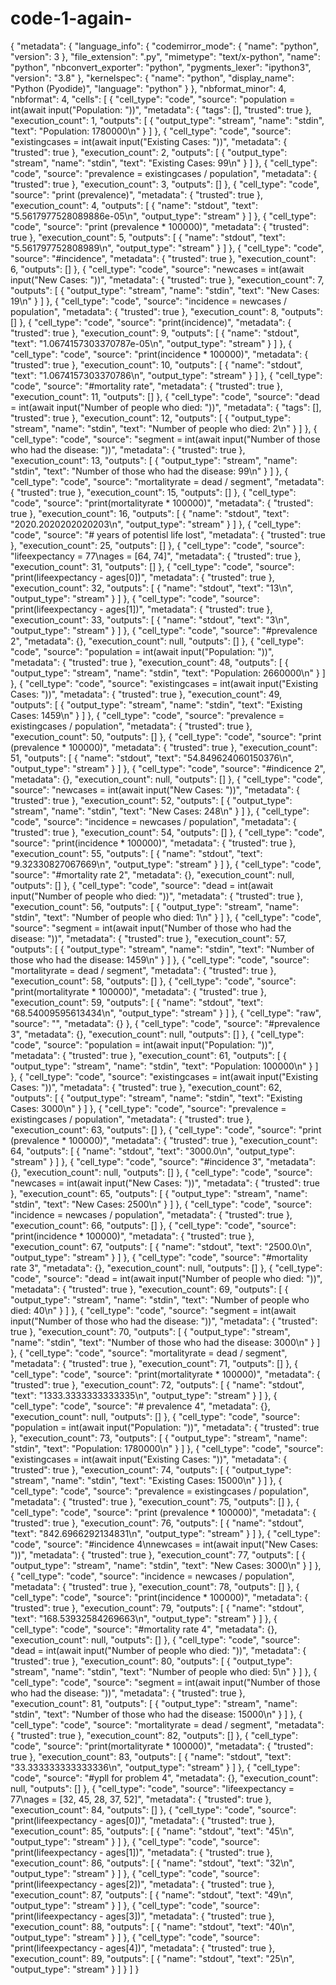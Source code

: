 # code-1-again-
{
  "metadata": {
    "language_info": {
      "codemirror_mode": {
        "name": "python",
        "version": 3
      },
      "file_extension": ".py",
      "mimetype": "text/x-python",
      "name": "python",
      "nbconvert_exporter": "python",
      "pygments_lexer": "ipython3",
      "version": "3.8"
    },
    "kernelspec": {
      "name": "python",
      "display_name": "Python (Pyodide)",
      "language": "python"
    }
  },
  "nbformat_minor": 4,
  "nbformat": 4,
  "cells": [
    {
      "cell_type": "code",
      "source": "population = int(await input(\"Population: \"))",
      "metadata": {
        "tags": [],
        "trusted": true
      },
      "execution_count": 1,
      "outputs": [
        {
          "output_type": "stream",
          "name": "stdin",
          "text": "Population:  1780000\n"
        }
      ]
    },
    {
      "cell_type": "code",
      "source": "existingcases = int(await input(\"Existing Cases: \"))",
      "metadata": {
        "trusted": true
      },
      "execution_count": 2,
      "outputs": [
        {
          "output_type": "stream",
          "name": "stdin",
          "text": "Existing Cases:  99\n"
        }
      ]
    },
    {
      "cell_type": "code",
      "source": "prevalence = existingcases / population",
      "metadata": {
        "trusted": true
      },
      "execution_count": 3,
      "outputs": []
    },
    {
      "cell_type": "code",
      "source": "print (prevalence)",
      "metadata": {
        "trusted": true
      },
      "execution_count": 4,
      "outputs": [
        {
          "name": "stdout",
          "text": "5.5617977528089886e-05\n",
          "output_type": "stream"
        }
      ]
    },
    {
      "cell_type": "code",
      "source": "print (prevalence * 100000)",
      "metadata": {
        "trusted": true
      },
      "execution_count": 5,
      "outputs": [
        {
          "name": "stdout",
          "text": "5.561797752808989\n",
          "output_type": "stream"
        }
      ]
    },
    {
      "cell_type": "code",
      "source": "#incidence",
      "metadata": {
        "trusted": true
      },
      "execution_count": 6,
      "outputs": []
    },
    {
      "cell_type": "code",
      "source": "newcases = int(await input(\"New Cases: \"))",
      "metadata": {
        "trusted": true
      },
      "execution_count": 7,
      "outputs": [
        {
          "output_type": "stream",
          "name": "stdin",
          "text": "New Cases:  19\n"
        }
      ]
    },
    {
      "cell_type": "code",
      "source": "incidence = newcases / population",
      "metadata": {
        "trusted": true
      },
      "execution_count": 8,
      "outputs": []
    },
    {
      "cell_type": "code",
      "source": "print(incidence)",
      "metadata": {
        "trusted": true
      },
      "execution_count": 9,
      "outputs": [
        {
          "name": "stdout",
          "text": "1.0674157303370787e-05\n",
          "output_type": "stream"
        }
      ]
    },
    {
      "cell_type": "code",
      "source": "print(incidence * 100000)",
      "metadata": {
        "trusted": true
      },
      "execution_count": 10,
      "outputs": [
        {
          "name": "stdout",
          "text": "1.0674157303370786\n",
          "output_type": "stream"
        }
      ]
    },
    {
      "cell_type": "code",
      "source": "#mortality rate",
      "metadata": {
        "trusted": true
      },
      "execution_count": 11,
      "outputs": []
    },
    {
      "cell_type": "code",
      "source": "dead = int(await input(\"Number of people who died: \"))",
      "metadata": {
        "tags": [],
        "trusted": true
      },
      "execution_count": 12,
      "outputs": [
        {
          "output_type": "stream",
          "name": "stdin",
          "text": "Number of people who died:  2\n"
        }
      ]
    },
    {
      "cell_type": "code",
      "source": "segment = int(await input(\"Number of those who had the disease: \"))",
      "metadata": {
        "trusted": true
      },
      "execution_count": 13,
      "outputs": [
        {
          "output_type": "stream",
          "name": "stdin",
          "text": "Number of those who had the disease:  99\n"
        }
      ]
    },
    {
      "cell_type": "code",
      "source": "mortalityrate = dead / segment",
      "metadata": {
        "trusted": true
      },
      "execution_count": 15,
      "outputs": []
    },
    {
      "cell_type": "code",
      "source": "print(mortalityrate * 100000)",
      "metadata": {
        "trusted": true
      },
      "execution_count": 16,
      "outputs": [
        {
          "name": "stdout",
          "text": "2020.2020202020203\n",
          "output_type": "stream"
        }
      ]
    },
    {
      "cell_type": "code",
      "source": "# years of potentisl life lost",
      "metadata": {
        "trusted": true
      },
      "execution_count": 25,
      "outputs": []
    },
    {
      "cell_type": "code",
      "source": "lifeexpectancy = 77\nages = [64, 74]",
      "metadata": {
        "trusted": true
      },
      "execution_count": 31,
      "outputs": []
    },
    {
      "cell_type": "code",
      "source": "print(lifeexpectancy - ages[0])",
      "metadata": {
        "trusted": true
      },
      "execution_count": 32,
      "outputs": [
        {
          "name": "stdout",
          "text": "13\n",
          "output_type": "stream"
        }
      ]
    },
    {
      "cell_type": "code",
      "source": "print(lifeexpectancy - ages[1])",
      "metadata": {
        "trusted": true
      },
      "execution_count": 33,
      "outputs": [
        {
          "name": "stdout",
          "text": "3\n",
          "output_type": "stream"
        }
      ]
    },
    {
      "cell_type": "code",
      "source": "#prevalence 2",
      "metadata": {},
      "execution_count": null,
      "outputs": []
    },
    {
      "cell_type": "code",
      "source": "population = int(await input(\"Population: \"))",
      "metadata": {
        "trusted": true
      },
      "execution_count": 48,
      "outputs": [
        {
          "output_type": "stream",
          "name": "stdin",
          "text": "Population:  2660000\n"
        }
      ]
    },
    {
      "cell_type": "code",
      "source": "existingcases = int(await input(\"Existing Cases: \"))",
      "metadata": {
        "trusted": true
      },
      "execution_count": 49,
      "outputs": [
        {
          "output_type": "stream",
          "name": "stdin",
          "text": "Existing Cases:  1459\n"
        }
      ]
    },
    {
      "cell_type": "code",
      "source": "prevalence = existingcases / population",
      "metadata": {
        "trusted": true
      },
      "execution_count": 50,
      "outputs": []
    },
    {
      "cell_type": "code",
      "source": "print (prevalence * 100000)",
      "metadata": {
        "trusted": true
      },
      "execution_count": 51,
      "outputs": [
        {
          "name": "stdout",
          "text": "54.849624060150376\n",
          "output_type": "stream"
        }
      ]
    },
    {
      "cell_type": "code",
      "source": "#indicence 2",
      "metadata": {},
      "execution_count": null,
      "outputs": []
    },
    {
      "cell_type": "code",
      "source": "newcases = int(await input(\"New Cases: \"))",
      "metadata": {
        "trusted": true
      },
      "execution_count": 52,
      "outputs": [
        {
          "output_type": "stream",
          "name": "stdin",
          "text": "New Cases:  248\n"
        }
      ]
    },
    {
      "cell_type": "code",
      "source": "incidence = newcases / population",
      "metadata": {
        "trusted": true
      },
      "execution_count": 54,
      "outputs": []
    },
    {
      "cell_type": "code",
      "source": "print(incidence * 100000)",
      "metadata": {
        "trusted": true
      },
      "execution_count": 55,
      "outputs": [
        {
          "name": "stdout",
          "text": "9.32330827067669\n",
          "output_type": "stream"
        }
      ]
    },
    {
      "cell_type": "code",
      "source": "#mortality rate 2",
      "metadata": {},
      "execution_count": null,
      "outputs": []
    },
    {
      "cell_type": "code",
      "source": "dead = int(await input(\"Number of people who died: \"))",
      "metadata": {
        "trusted": true
      },
      "execution_count": 56,
      "outputs": [
        {
          "output_type": "stream",
          "name": "stdin",
          "text": "Number of people who died:  1\n"
        }
      ]
    },
    {
      "cell_type": "code",
      "source": "segment = int(await input(\"Number of those who had the disease: \"))",
      "metadata": {
        "trusted": true
      },
      "execution_count": 57,
      "outputs": [
        {
          "output_type": "stream",
          "name": "stdin",
          "text": "Number of those who had the disease:  1459\n"
        }
      ]
    },
    {
      "cell_type": "code",
      "source": "mortalityrate = dead / segment",
      "metadata": {
        "trusted": true
      },
      "execution_count": 58,
      "outputs": []
    },
    {
      "cell_type": "code",
      "source": "print(mortalityrate * 100000)",
      "metadata": {
        "trusted": true
      },
      "execution_count": 59,
      "outputs": [
        {
          "name": "stdout",
          "text": "68.54009595613434\n",
          "output_type": "stream"
        }
      ]
    },
    {
      "cell_type": "raw",
      "source": "",
      "metadata": {}
    },
    {
      "cell_type": "code",
      "source": "#prevalence 3",
      "metadata": {},
      "execution_count": null,
      "outputs": []
    },
    {
      "cell_type": "code",
      "source": "population = int(await input(\"Population: \"))",
      "metadata": {
        "trusted": true
      },
      "execution_count": 61,
      "outputs": [
        {
          "output_type": "stream",
          "name": "stdin",
          "text": "Population:  100000\n"
        }
      ]
    },
    {
      "cell_type": "code",
      "source": "existingcases = int(await input(\"Existing Cases: \"))",
      "metadata": {
        "trusted": true
      },
      "execution_count": 62,
      "outputs": [
        {
          "output_type": "stream",
          "name": "stdin",
          "text": "Existing Cases:  3000\n"
        }
      ]
    },
    {
      "cell_type": "code",
      "source": "prevalence = existingcases / population",
      "metadata": {
        "trusted": true
      },
      "execution_count": 63,
      "outputs": []
    },
    {
      "cell_type": "code",
      "source": "print (prevalence * 100000)",
      "metadata": {
        "trusted": true
      },
      "execution_count": 64,
      "outputs": [
        {
          "name": "stdout",
          "text": "3000.0\n",
          "output_type": "stream"
        }
      ]
    },
    {
      "cell_type": "code",
      "source": "#incidence 3",
      "metadata": {},
      "execution_count": null,
      "outputs": []
    },
    {
      "cell_type": "code",
      "source": "newcases = int(await input(\"New Cases: \"))",
      "metadata": {
        "trusted": true
      },
      "execution_count": 65,
      "outputs": [
        {
          "output_type": "stream",
          "name": "stdin",
          "text": "New Cases:  2500\n"
        }
      ]
    },
    {
      "cell_type": "code",
      "source": "incidence = newcases / population",
      "metadata": {
        "trusted": true
      },
      "execution_count": 66,
      "outputs": []
    },
    {
      "cell_type": "code",
      "source": "print(incidence * 100000)",
      "metadata": {
        "trusted": true
      },
      "execution_count": 67,
      "outputs": [
        {
          "name": "stdout",
          "text": "2500.0\n",
          "output_type": "stream"
        }
      ]
    },
    {
      "cell_type": "code",
      "source": "#mortality rate 3",
      "metadata": {},
      "execution_count": null,
      "outputs": []
    },
    {
      "cell_type": "code",
      "source": "dead = int(await input(\"Number of people who died: \"))",
      "metadata": {
        "trusted": true
      },
      "execution_count": 69,
      "outputs": [
        {
          "output_type": "stream",
          "name": "stdin",
          "text": "Number of people who died:  40\n"
        }
      ]
    },
    {
      "cell_type": "code",
      "source": "segment = int(await input(\"Number of those who had the disease: \"))",
      "metadata": {
        "trusted": true
      },
      "execution_count": 70,
      "outputs": [
        {
          "output_type": "stream",
          "name": "stdin",
          "text": "Number of those who had the disease:  3000\n"
        }
      ]
    },
    {
      "cell_type": "code",
      "source": "mortalityrate = dead / segment",
      "metadata": {
        "trusted": true
      },
      "execution_count": 71,
      "outputs": []
    },
    {
      "cell_type": "code",
      "source": "print(mortalityrate * 100000)",
      "metadata": {
        "trusted": true
      },
      "execution_count": 72,
      "outputs": [
        {
          "name": "stdout",
          "text": "1333.3333333333335\n",
          "output_type": "stream"
        }
      ]
    },
    {
      "cell_type": "code",
      "source": "# prevalence 4",
      "metadata": {},
      "execution_count": null,
      "outputs": []
    },
    {
      "cell_type": "code",
      "source": "population = int(await input(\"Population: \"))",
      "metadata": {
        "trusted": true
      },
      "execution_count": 73,
      "outputs": [
        {
          "output_type": "stream",
          "name": "stdin",
          "text": "Population:  1780000\n"
        }
      ]
    },
    {
      "cell_type": "code",
      "source": "existingcases = int(await input(\"Existing Cases: \"))",
      "metadata": {
        "trusted": true
      },
      "execution_count": 74,
      "outputs": [
        {
          "output_type": "stream",
          "name": "stdin",
          "text": "Existing Cases:  15000\n"
        }
      ]
    },
    {
      "cell_type": "code",
      "source": "prevalence = existingcases / population",
      "metadata": {
        "trusted": true
      },
      "execution_count": 75,
      "outputs": []
    },
    {
      "cell_type": "code",
      "source": "print (prevalence * 100000)",
      "metadata": {
        "trusted": true
      },
      "execution_count": 76,
      "outputs": [
        {
          "name": "stdout",
          "text": "842.6966292134831\n",
          "output_type": "stream"
        }
      ]
    },
    {
      "cell_type": "code",
      "source": "#incidence 4\nnewcases = int(await input(\"New Cases: \"))",
      "metadata": {
        "trusted": true
      },
      "execution_count": 77,
      "outputs": [
        {
          "output_type": "stream",
          "name": "stdin",
          "text": "New Cases:  3000\n"
        }
      ]
    },
    {
      "cell_type": "code",
      "source": "incidence = newcases / population",
      "metadata": {
        "trusted": true
      },
      "execution_count": 78,
      "outputs": []
    },
    {
      "cell_type": "code",
      "source": "print(incidence * 100000)",
      "metadata": {
        "trusted": true
      },
      "execution_count": 79,
      "outputs": [
        {
          "name": "stdout",
          "text": "168.53932584269663\n",
          "output_type": "stream"
        }
      ]
    },
    {
      "cell_type": "code",
      "source": "#mortality rate 4",
      "metadata": {},
      "execution_count": null,
      "outputs": []
    },
    {
      "cell_type": "code",
      "source": "dead = int(await input(\"Number of people who died: \"))",
      "metadata": {
        "trusted": true
      },
      "execution_count": 80,
      "outputs": [
        {
          "output_type": "stream",
          "name": "stdin",
          "text": "Number of people who died:  5\n"
        }
      ]
    },
    {
      "cell_type": "code",
      "source": "segment = int(await input(\"Number of those who had the disease: \"))",
      "metadata": {
        "trusted": true
      },
      "execution_count": 81,
      "outputs": [
        {
          "output_type": "stream",
          "name": "stdin",
          "text": "Number of those who had the disease:  15000\n"
        }
      ]
    },
    {
      "cell_type": "code",
      "source": "mortalityrate = dead / segment",
      "metadata": {
        "trusted": true
      },
      "execution_count": 82,
      "outputs": []
    },
    {
      "cell_type": "code",
      "source": "print(mortalityrate * 100000)",
      "metadata": {
        "trusted": true
      },
      "execution_count": 83,
      "outputs": [
        {
          "name": "stdout",
          "text": "33.333333333333336\n",
          "output_type": "stream"
        }
      ]
    },
    {
      "cell_type": "code",
      "source": "#ypll for problem 4",
      "metadata": {},
      "execution_count": null,
      "outputs": []
    },
    {
      "cell_type": "code",
      "source": "lifeexpectancy = 77\nages = [32, 45, 28, 37, 52]",
      "metadata": {
        "trusted": true
      },
      "execution_count": 84,
      "outputs": []
    },
    {
      "cell_type": "code",
      "source": "print(lifeexpectancy - ages[0])",
      "metadata": {
        "trusted": true
      },
      "execution_count": 85,
      "outputs": [
        {
          "name": "stdout",
          "text": "45\n",
          "output_type": "stream"
        }
      ]
    },
    {
      "cell_type": "code",
      "source": "print(lifeexpectancy - ages[1])",
      "metadata": {
        "trusted": true
      },
      "execution_count": 86,
      "outputs": [
        {
          "name": "stdout",
          "text": "32\n",
          "output_type": "stream"
        }
      ]
    },
    {
      "cell_type": "code",
      "source": "print(lifeexpectancy - ages[2])",
      "metadata": {
        "trusted": true
      },
      "execution_count": 87,
      "outputs": [
        {
          "name": "stdout",
          "text": "49\n",
          "output_type": "stream"
        }
      ]
    },
    {
      "cell_type": "code",
      "source": "print(lifeexpectancy - ages[3])",
      "metadata": {
        "trusted": true
      },
      "execution_count": 88,
      "outputs": [
        {
          "name": "stdout",
          "text": "40\n",
          "output_type": "stream"
        }
      ]
    },
    {
      "cell_type": "code",
      "source": "print(lifeexpectancy - ages[4])",
      "metadata": {
        "trusted": true
      },
      "execution_count": 89,
      "outputs": [
        {
          "name": "stdout",
          "text": "25\n",
          "output_type": "stream"
        }
      ]
    }
  ]
}
